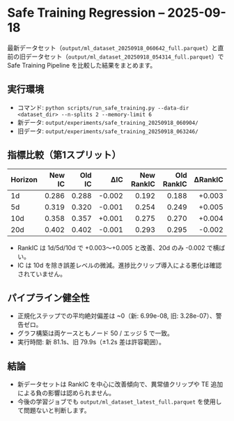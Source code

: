 # Safe Training Regression – 2025-09-18

最新データセット（`output/ml_dataset_20250918_060642_full.parquet`）と直前の旧データセット（`output/ml_dataset_20250918_054314_full.parquet`）で Safe Training Pipeline を比較した結果をまとめます。

## 実行環境
- コマンド: `python scripts/run_safe_training.py --data-dir <dataset_dir> --n-splits 2 --memory-limit 6`
- 新データ: `output/experiments/safe_training_20250918_060904/`
- 旧データ: `output/experiments/safe_training_20250918_063246/`

## 指標比較（第1スプリット）
| Horizon | New IC | Old IC | ΔIC | New RankIC | Old RankIC | ΔRankIC |
|---------|-------:|-------:|----:|-----------:|-----------:|--------:|
| 1d | 0.286 | 0.288 | -0.002 | 0.192 | 0.188 | +0.003 |
| 5d | 0.319 | 0.320 | -0.001 | 0.254 | 0.249 | +0.005 |
| 10d | 0.358 | 0.357 | +0.001 | 0.275 | 0.270 | +0.004 |
| 20d | 0.402 | 0.402 | -0.001 | 0.293 | 0.295 | -0.002 |

- RankIC は 1d/5d/10d で +0.003〜+0.005 と改善、20d のみ -0.002 で横ばい。
- IC は 10d を除き誤差レベルの微減。進捗比クリップ導入による悪化は確認されていません。

## パイプライン健全性
- 正規化ステップでの平均絶対偏差は ~0（新: 6.99e-08, 旧: 3.28e-07）、警告ゼロ。
- グラフ構築は両ケースともノード 50 / エッジ 5 で一致。
- 実行時間: 新 81.1s、旧 79.9s（±1.2s 差は許容範囲）。

## 結論
- 新データセットは RankIC を中心に改善傾向で、異常値クリップや TE 追加による負の影響は認められません。
- 今後の学習ジョブでも `output/ml_dataset_latest_full.parquet` を使用して問題ないと判断します。

